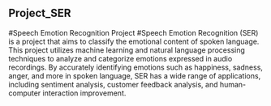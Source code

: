 ## Project_SER
#Speech Emotion Recognition Project
#Speech Emotion Recognition (SER) is a project that aims to classify the emotional content of spoken language. This project utilizes machine learning and natural language processing techniques to analyze and categorize emotions expressed in audio recordings. By accurately identifying emotions such as happiness, sadness, anger, and more in spoken language, SER has a wide range of applications, including sentiment analysis, customer feedback analysis, and human-computer interaction improvement.
